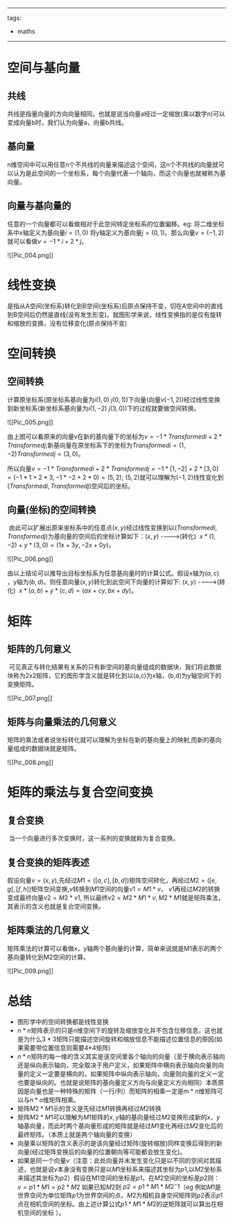 
---
tags:
  - maths
---

# 空间与基向量

## 共线
共线是指量向量的方向向量相同，也就是说当向量a经过一定缩放(乘以数字n)可以变成向量b时，我们认为向量a，向量b共线。

## 基向量

n维空间中可以用任意n个不共线的向量来描述这个空间，这n个不共线的向量就可以认为是此空间的一个坐标系，每个向量代表一个轴向，而这个向量也就被称为基向量。

## 向量与基向量的

任意的一个向量都可以看做相对于此空间特定坐标系的位置偏移。eg: 将二维坐标系中x轴定义为基向量$i=(1,0)$ 将y轴定义为基向量$j=(0,1)$。那么向量$v=(-1,2)$就可以看做$v = -1*i + 2*j$。

![[Pic_004.png]]

# 线性变换

是指从A空间(坐标系)转化到B空间(坐标系)后原点保持不变，切在A空间中的直线到B空间后仍然是直线(没有发生形变)。就图形学来说，线性变换指的是仅有旋转和缩放的变换，没有位移变化(原点保持不变)

# 空间转换

## 空间转换

计算原坐标系(原坐标系基向量为$i(1,0)$ $j(0,1)$)下向量(向量$v(-1,2)$)经过线性变换到新坐标系(新坐标系基向量为$i(1,-2)$ $j(3,0)$)下的过程就要做空间转换。

![[Pic_005.png]]

由上图可以看原来的向量v在新的基向量下的坐标为$v = -1*Transformed i + 2*Transformed j;$新基向量在原坐标系下的坐标为$Transformed i =(1,-2) Transformed j = (3,0)$。

所以向量$v = -1*Transformed i + 2*Transformed j = -1*[1,-2] + 2*[3, 0] =(-1*1+2*3,-1*-2 + 2 *0) = (5,2);$ $(5,2)$就可以理解为$(-1,2)$线性变化到$(Transformed i ,Transformed j)$空间后的坐标。

## 向量(坐标)的空间转换

 由此可以扩展出原来坐标系中的任意点$(x,y)$经过线性变换到以$(Transformed i , Transformed j)$为基向量的空间后的坐标计算如下：$(x,y)$ ---->(转化)  $x*(1,-2) + y*(3,0) = (1x +3y, -2x +0y)$。

![[Pic_006.png]]

由以上结论可以推导出目标坐标系为任意基向量时的计算公式。假设x轴为$(a,c)$ ，y轴为$(b,d)$。则任意向量$(x,y)$转化到此空间下向量的计算如下:
$(x,y)$ ---->(转化)  $x*(a,b) + y*(c,d) = (ax +cy, bx +dy)$。

# 矩阵

## 矩阵的几何意义


 可见真正与转化结果有关系的只有新空间的基向量组成的数据块，我们将此数据块称为2x2矩阵，它的图形学含义就是转化到以(a,c)为x轴，(b,d)为y轴空间下的变换矩阵。

![[Pic_007.png]]

## 矩阵与向量乘法的几何意义

矩阵的乘法或者说坐标转化就可以理解为坐标在新的基向量上的映射,而新的基向量组成的数据块就是矩阵。

![[Pic_008.png]]

# 矩阵的乘法与复合空间变换

## 复合变换

 当一个向量进行多次变换时，这一系列的变换就称为复合变换。

## 复合变换的矩阵表述

假设向量$v=(x,y)$,先经过$M1=([a,c],[b,d])$矩阵空间转化，再经过$M2=([e,g],[f,h])$矩阵空间变换,$v$转换到$M1$空间的向量$v1=M1*v$， $v1$再经过$M2$的转换变成最终向量$v2 = M2*v1$, 所以最终$v2 =M2*M1*v, M2*M1$就是矩阵乘法，其表示的含义也就是复合空间变换。

## 矩阵乘法的几何意义

矩阵乘法的计算可以看做x，y轴两个基向量的计算，简单来说就是M1表示的两个基向量转化到M2空间的计算。

![[Pic_009.png]]

# 总结

  

- 图形学中的空间转换都是线性变换
- $n*n$矩阵表示的只是$n$维空间下的旋转及缩放变化并不包含位移信息，这也就是为什么$3*3$矩阵只能描述空间旋转和缩放信息不能描述位置信息的原因(如果需要带位置信息则需要4*4矩阵)
- $n*n$矩阵的每一维的含义其实是该空间里各个轴向的向量（至于横向表示轴向还是纵向表示轴向，完全取决于用户定义，如果矩阵中横向表示轴向向量则向量的定义一定要是横向的，如果矩阵中纵向表示轴向，向量则向量的定义一定也要是纵向的。也就是说矩阵的基向量定义方向与向量定义方向相同）本质原因是向量也是一种特殊的矩阵（一行/列）而矩阵的相乘一定是$m*n$维矩阵可以与$n*o$维矩阵相乘。
- 矩阵$M2*M1$示的含义是先经过$M1$转换再经过$M2$转换
- 矩阵$M2*M1$可以理解为$M1$矩阵的$x,y$轴的基向量经过$M2$变换形成新的$x，y$轴基向量，而此时两个基向量形成的矩阵就是经过$M1$变化再经过$M2$变化后的最终矩阵。（本质上就是两个轴向量的变换）
- 向量乘以矩阵的含义表示的是该向量经过矩阵(旋转缩放)同样变换后得到的新向量(经过矩阵变换后的向量的位置朝向等可能都会放生变化)。
- 如果是同一个向量$v$（注意：此处向量并未发生变化只是以不同的空间对其描述，也就是说$v$本身没有变换只是以$M1$坐标系来描述其坐标为$p1$,以$M2$坐标系来描述其坐标为$p2$）假设在M1空间的坐标是$p1$，在$M2$空间的坐标是$p2$则： $v= p1*M1 = p2 *M2$ 如果已知$M2$则 $p2 = p1*M1*M2^-1$（eg
	例如$M1$是世界空间为单位矩阵$p1$为世界空间的点，$M2$为相机自身空间矩阵则$p2$表示$p1$点在相机空间的坐标。由上述计算公式$p1 * M1 *M2$的逆矩阵就可以算出在相机空间的坐标 ）。